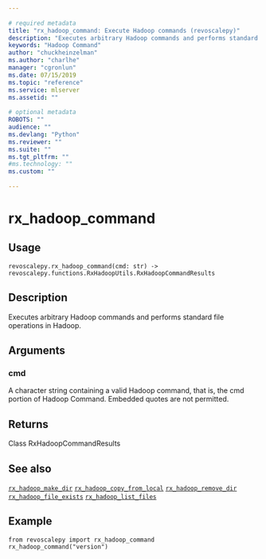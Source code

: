 ```yaml
--- 
 
# required metadata 
title: "rx_hadoop_command: Execute Hadoop commands (revoscalepy)" 
description: "Executes arbitrary Hadoop commands and performs standard file operations in Hadoop." 
keywords: "Hadoop Command" 
author: "chuckheinzelman"
ms.author: "charlhe" 
manager: "cgronlun" 
ms.date: 07/15/2019
ms.topic: "reference" 
ms.service: mlserver
ms.assetid: "" 
 
# optional metadata 
ROBOTS: "" 
audience: "" 
ms.devlang: "Python" 
ms.reviewer: "" 
ms.suite: "" 
ms.tgt_pltfrm: "" 
#ms.technology: "" 
ms.custom: "" 
 
---
```


# rx_hadoop_command


 


## Usage



```
revoscalepy.rx_hadoop_command(cmd: str) -> revoscalepy.functions.RxHadoopUtils.RxHadoopCommandResults
```





## Description

Executes arbitrary Hadoop commands and performs standard file operations in Hadoop.


## Arguments


### cmd

A character string containing a valid Hadoop command, that
is, the cmd portion of Hadoop Command. Embedded quotes are not permitted.


## Returns

Class RxHadoopCommandResults


## See also

[`rx_hadoop_make_dir`](rx-hadoop-make-dir.md)
[`rx_hadoop_copy_from_local`](rx-hadoop-copy-from-local.md)
[`rx_hadoop_remove_dir`](rx-hadoop-remove-dir.md)
[`rx_hadoop_file_exists`](rx-hadoop-file-exists.md)
[`rx_hadoop_list_files`](rx-hadoop-list-files.md)


## Example



```
from revoscalepy import rx_hadoop_command
rx_hadoop_command("version")
```

